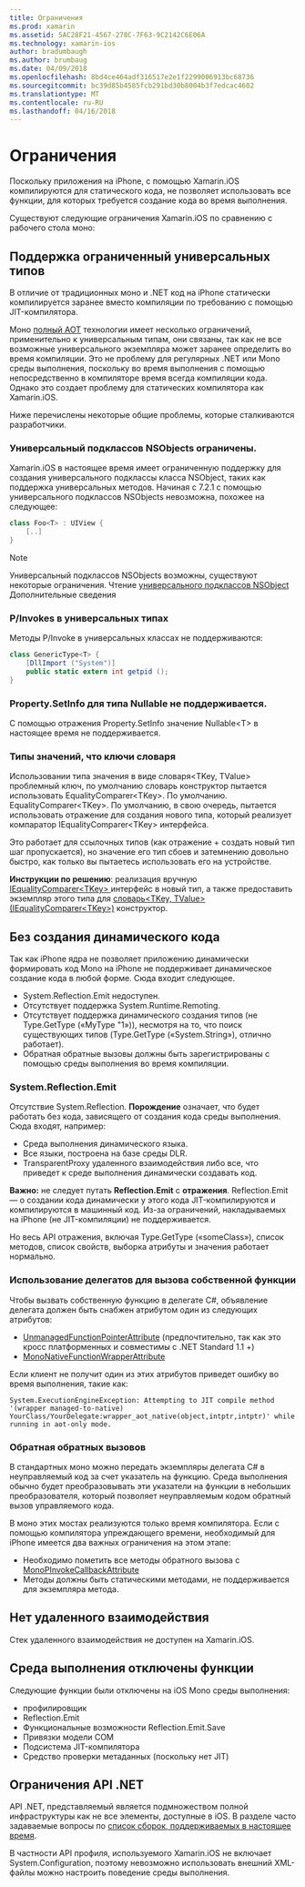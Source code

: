 ```yaml
---
title: Ограничения
ms.prod: xamarin
ms.assetid: 5AC28F21-4567-278C-7F63-9C2142C6E06A
ms.technology: xamarin-ios
author: bradumbaugh
ms.author: brumbaug
ms.date: 04/09/2018
ms.openlocfilehash: 8bd4ce464adf316517e2e1f2299006913bc68736
ms.sourcegitcommit: bc39d85b4585fcb291bd30b8004b3f7edcac4602
ms.translationtype: MT
ms.contentlocale: ru-RU
ms.lasthandoff: 04/16/2018
---
```

# <a name="limitations"></a>Ограничения

Поскольку приложения на iPhone, с помощью Xamarin.iOS компилируются для статического кода, не позволяет использовать все функции, для которых требуется создание кода во время выполнения.

Существуют следующие ограничения Xamarin.iOS по сравнению с рабочего стола моно:

 <a name="Limited_Generics_Support" />


## <a name="limited-generics-support"></a>Поддержка ограниченный универсальных типов

В отличие от традиционных моно и .NET код на iPhone статически компилируется заранее вместо компиляции по требованию с помощью JIT-компилятора.

Моно [полный AOT](http://www.mono-project.com/docs/advanced/aot/#full-aot) технологии имеет несколько ограничений, применительно к универсальным типам, они связаны, так как не все возможные универсального экземпляра может заранее определить во время компиляции. Это не проблему для регулярных .NET или Mono среды выполнения, поскольку во время выполнения с помощью непосредственно в компиляторе время всегда компиляции кода. Однако это создает проблему для статических компилятора как Xamarin.iOS.

Ниже перечислены некоторые общие проблемы, которые сталкиваются разработчики.

 <a name="Generic_Subclasses_of_NSObjects_are_limited" />


### <a name="generic-subclasses-of-nsobjects-are-limited"></a>Универсальный подклассов NSObjects ограничены.

Xamarin.iOS в настоящее время имеет ограниченную поддержку для создания универсального подклассы класса NSObject, таких как поддержка универсальных методов. Начиная с 7.2.1 с помощью универсального подклассов NSObjects невозможна, похожее на следующее:

```csharp
class Foo<T> : UIView {
    [..]
}
```

> [!NOTE]
> Универсальный подклассов NSObjects возможны, существуют некоторые ограничения. Чтение [универсального подклассов NSObject](~/ios/internals/api-design/nsobject-generics.md) Дополнительные сведения



### <a name="pinvokes-in-generic-types"></a>P/Invokes в универсальных типах

Методы P/Invoke в универсальных классах не поддерживаются:

```csharp
class GenericType<T> {
    [DllImport ("System")]
    public static extern int getpid ();
}
```

 <a name="Property.SetInfo_on_a_Nullable_Type_is_not_supported" />


### <a name="propertysetinfo-on-a-nullable-type-is-not-supported"></a>Property.SetInfo для типа Nullable не поддерживается.

С помощью отражения Property.SetInfo значение Nullable&lt;T&gt; в настоящее время не поддерживается.

 <a name="Value_types_as_Dictionary_Keys" />


### <a name="value-types-as-dictionary-keys"></a>Типы значений, что ключи словаря

Использовании типа значения в виде словаря&lt;TKey, TValue&gt; проблемный ключ, по умолчанию словарь конструктор пытается использовать EqualityComparer&lt;TKey&gt;. По умолчанию. EqualityComparer&lt;TKey&gt;. По умолчанию, в свою очередь, пытается использовать отражение для создания нового типа, который реализует компаратор IEqualityComparer&lt;TKey&gt; интерфейса.

Это работает для ссылочных типов (как отражение + создать новый тип шаг пропускается), но значение его тип сбоев и затемнению довольно быстро, как только вы пытаетесь использовать его на устройстве.

 **Инструкции по решению**: реализация вручную [IEqualityComparer&lt;TKey&gt; ](https://developer.xamarin.com/api/type/System.Collections.Generic.IEqualityComparer%601/) интерфейс в новый тип, а также предоставить экземпляр этого типа для [словарь&lt;TKey, TValue&gt; ](https://developer.xamarin.com/api/type/System.Collections.Generic.Dictionary%3CTKey,TValue%3E/) [(IEqualityComparer&lt;TKey&gt;)](https://developer.xamarin.com/api/type/System.Collections.Generic.IEqualityComparer%601/) конструктор.


 <a name="No_Dynamic_Code_Generation" />


## <a name="no-dynamic-code-generation"></a>Без создания динамического кода

Так как iPhone ядра не позволяет приложению динамически формировать код Mono на iPhone не поддерживает динамическое создание кода в любой форме. Сюда входит следующее.

-  System.Reflection.Emit недоступен.
-  Отсутствует поддержка System.Runtime.Remoting.
-  Отсутствует поддержка динамического создания типов (не Type.GetType («MyType "1»)), несмотря на то, что поиск существующих типов (Type.GetType («System.String»), отлично работает). 
-  Обратная обратные вызовы должны быть зарегистрированы с помощью среды выполнения во время компиляции.


 
 <a name="System.Reflection.Emit" />


### <a name="systemreflectionemit"></a>System.Reflection.Emit

Отсутствие System.Reflection. **Порождение** означает, что будет работать без кода, зависящего от создания кода среды выполнения. Сюда входят, например:

-  Среда выполнения динамического языка.
-  Все языки, построена на базе среды DLR.
-  TransparentProxy удаленного взаимодействия либо все, что приведет к среде выполнения динамически создавать код. 


 **Важно:** не следует путать **Reflection.Emit** с **отражения**. Reflection.Emit — о создании кода динамически у этого кода JIT-компилируются и компилируются в машинный код. Из-за ограничений, накладываемых на iPhone (не JIT-компиляции) не поддерживается.

Но весь API отражения, включая Type.GetType («someClass»), список методов, список свойств, выборка атрибуты и значения работает нормально.

### <a name="using-delegates-to-call-native-functions"></a>Использование делегатов для вызова собственной функции

Чтобы вызвать собственную функцию в делегате C#, объявление делегата должен быть снабжен атрибутом один из следующих атрибутов:

- [UnmanagedFunctionPointerAttribute](https://developer.xamarin.com/api/type/System.Runtime.InteropServices.UnmanagedFunctionPointerAttribute/) (предпочтительно, так как это кросс платформенных и совместимы с .NET Standard 1.1 +)
- [MonoNativeFunctionWrapperAttribute](https://developer.xamarin.com/api/type/ObjCRuntime.MonoNativeFunctionWrapperAttribute)

Если клиент не получит один из этих атрибутов приведет ошибку во время выполнения, такие как:

```
System.ExecutionEngineException: Attempting to JIT compile method '(wrapper managed-to-native) YourClass/YourDelegate:wrapper_aot_native(object,intptr,intptr)' while running in aot-only mode.
```
 
 <a name="Reverse_Callbacks" />


### <a name="reverse-callbacks"></a>Обратная обратных вызовов

В стандартных моно можно передать экземпляры делегата C# в неуправляемый код за счет указатель на функцию. Среда выполнения обычно будет преобразовывать эти указатели на функции в небольших преобразователя, который позволяет неуправляемым кодом обратный вызов управляемого кода.

В моно этих мостах реализуются только время компилятора. Если с помощью компилятора упреждающего времени, необходимый для iPhone имеется два важных ограничения на этом этапе:

-  Необходимо пометить все методы обратного вызова с [MonoPInvokeCallbackAttribute](https://developer.xamarin.com/api/type/ObjCRuntime.MonoPInvokeCallbackAttribute) 
-  Методы должны быть статическими методами, не поддерживается для экземпляра метода. 
 
<a name="No_Remoting" />

## <a name="no-remoting"></a>Нет удаленного взаимодействия

Стек удаленного взаимодействия не доступен на Xamarin.iOS.


 <a name="Runtime_Disabled_Features" />


## <a name="runtime-disabled-features"></a>Среда выполнения отключены функции

Следующие функции были отключены на iOS Mono среды выполнения:

-  профилировщик
-  Reflection.Emit
-  Функциональные возможности Reflection.Emit.Save
-  Привязки модели COM
-  Подсистема JIT-компилятора
-  Средство проверки метаданных (поскольку нет JIT)


 <a name=".NET_API_Limitations" />


## <a name="net-api-limitations"></a>Ограничения API .NET

API .NET, представляемый является подмножеством полной инфраструктуры как не все элементы, доступные в iOS. В разделе часто задаваемые вопросы по [список сборок, поддерживаемых в настоящее время](~/cross-platform/internals/available-assemblies.md).



В частности API профиля, используемого Xamarin.iOS не включает System.Configuration, поэтому невозможно использовать внешний XML-файлы можно настроить поведение среды выполнения.
